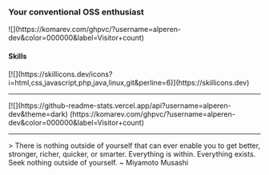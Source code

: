 <h3>Your conventional OSS enthusiast</h3>
<div style="align-center">
    ![](https://komarev.com/ghpvc/?username=alperen-dev&color=000000&label=Visitor+count)
</div>
<h4>Skills</h4>
[![](https://skillicons.dev/icons?i=html,css,javascript,php,java,linux,git&perline=6)](https://skillicons.dev)
<hr>
[![](https://github-readme-stats.vercel.app/api?username=alperen-dev&theme=dark)
(https://komarev.com/ghpvc/?username=alperen-dev&color=000000&label=Visitor+count)
<hr>
> There is nothing outside of yourself that can ever enable you to get better, stronger, richer, quicker, or smarter. Everything is within. Everything exists. Seek nothing outside of yourself.
~ Miyamoto Musashi
